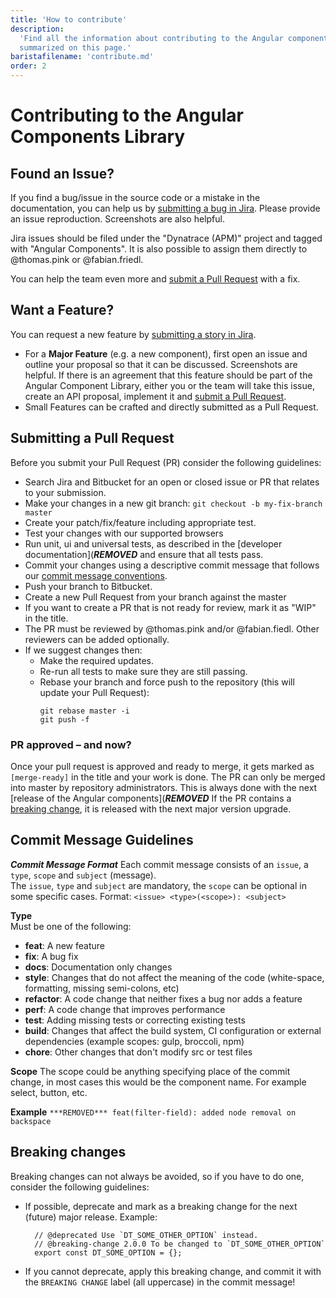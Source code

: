 ```yaml
---
title: 'How to contribute'
description:
  'Find all the information about contributing to the Angular components library
  summarized on this page.'
baristafilename: 'contribute.md'
order: 2
---
```


# Contributing to the Angular Components Library

## Found an Issue?

If you find a bug/issue in the source code or a mistake in the documentation,
you can help us by
[submitting a bug in Jira](https://dev-jira.dynatrace.org/secure/CreateIssueDetails!init.jspa?pid=10490&issuetype=1&priority=4&customfield_12900=19282&customfield_10671=21985&components=18387&labels=angular-components&%20&description=You%20are%20in%20the%20process%20of%C2%A0reporting%20an%20issue%20in%20Angular%20Components.To%20ensure%20a%20quick%20turnaround%2C%20please%20enter%2Fchange%2Fupdate%20the%20following%20fields%3A%0A%0A*What%20is%20the%20expected%20behavior%3F*%0A%0A*What%20is%20the%20current%20behavior%3F*%0A%0A*What%20are%20the%20steps%20to%20reproduce%3F*%0A%0A*Which%20versions%20of%20Angular%2C%20Angular%20Components%2C%20OS%2C%20TypeScript%2C%20browsers%20are%20affected%3F*%0A%0A*Is%20there%20anything%20else%20we%20should%20know%3F*).
Please provide an issue reproduction. Screenshots are also helpful.

Jira issues should be filed under the "Dynatrace (APM)" project and tagged with
"Angular Components". It is also possible to assign them directly to
@thomas.pink or @fabian.friedl.

You can help the team even more and
[submit a Pull Request](#submitting-a-pull-request) with a fix.

## Want a Feature?

You can request a new feature by
[submitting a story in Jira](https://dev-jira.dynatrace.org/secure/CreateIssueDetails!init.jspa?pid=10490&issuetype=38&priority=3&components=18387&labels=angular-components&&description=You%20are%20in%20the%20process%20of%20proposing%20a%20new%20feature%20in%20Angular%20Components.To%20ensure%20a%20quick%20turnaround%2C%20please%20enter%2Fchange%2Fupdate%20the%20following%20fields%3A%0A%0A*Please%20describe%20the%20feature%20you%20would%20like%20to%20request.*%0A%0A*What%20is%20the%20use-case%20or%20motivation%20for%20this%20proposal%3F*%0A%0A*Is%20there%20anything%20else%20we%20should%20know%3F*).

- For a **Major Feature** (e.g. a new component), first open an issue and
  outline your proposal so that it can be discussed. Screenshots are helpful. If
  there is an agreement that this feature should be part of the Angular
  Component Library, either you or the team will take this issue, create an API
  proposal, implement it and
  [submit a Pull Request](#submitting-a-pull-request).
- Small Features can be crafted and directly submitted as a Pull Request.

## Submitting a Pull Request

Before you submit your Pull Request (PR) consider the following guidelines:

- Search Jira and Bitbucket for an open or closed issue or PR that relates to
  your submission.
- Make your changes in a new git branch: `git checkout -b my-fix-branch master`
- Create your patch/fix/feature including appropriate test.
- Test your changes with our supported browsers
- Run unit, ui and universal tests, as described in the
  [developer documentation](***REMOVED***
  and ensure that all tests pass.
- Commit your changes using a descriptive commit message that follows our
  [commit message conventions](#commit-message-guidelines).
- Push your branch to Bitbucket.
- Create a new Pull Request from your branch against the master
- If you want to create a PR that is not ready for review, mark it as "WIP" in
  the title.
- The PR must be reviewed by @thomas.pink and/or @fabian.fiedl. Other reviewers
  can be added optionally.
- If we suggest changes then:
  - Make the required updates.
  - Re-run all tests to make sure they are still passing.
  - Rebase your branch and force push to the repository (this will update your
    Pull Request):
    ```
    git rebase master -i
    git push -f
    ```

### PR approved – and now?

Once your pull request is approved and ready to merge, it gets marked as
`[merge-ready]` in the title and your work is done. The PR can only be merged
into master by repository administrators. This is always done with the next
[release of the Angular components](***REMOVED***
If the PR contains a [breaking change](#breaking-changes), it is released with
the next major version upgrade.

## Commit Message Guidelines

**_Commit Message Format_** Each commit message consists of an `issue`, a
`type`, `scope` and `subject` (message).  
The `issue`, `type` and `subject` are mandatory, the `scope` can be optional in
some specific cases. Format: `<issue> <type>(<scope>): <subject>`

**Type**  
Must be one of the following:

- **feat**: A new feature
- **fix**: A bug fix
- **docs**: Documentation only changes
- **style**: Changes that do not affect the meaning of the code (white-space,
  formatting, missing semi-colons, etc)
- **refactor**: A code change that neither fixes a bug nor adds a feature
- **perf**: A code change that improves performance
- **test**: Adding missing tests or correcting existing tests
- **build**: Changes that affect the build system, CI configuration or external
  dependencies (example scopes: gulp, broccoli, npm)
- **chore**: Other changes that don't modify src or test files

**Scope** The scope could be anything specifying place of the commit change, in
most cases this would be the component name. For example select, button, etc.

**Example** `***REMOVED*** feat(filter-field): added node removal on backspace`

## Breaking changes

Breaking changes can not always be avoided, so if you have to do one, consider
the following guidelines:

- If possible, deprecate and mark as a breaking change for the next (future)
  major release. Example:
  ```
    // @deprecated Use `DT_SOME_OTHER_OPTION` instead.
    // @breaking-change 2.0.0 To be changed to `DT_SOME_OTHER_OPTION`
    export const DT_SOME_OPTION = {};
  ```
- If you cannot deprecate, apply this breaking change, and commit it with the
  `BREAKING CHANGE` label (all uppercase) in the commit message!
